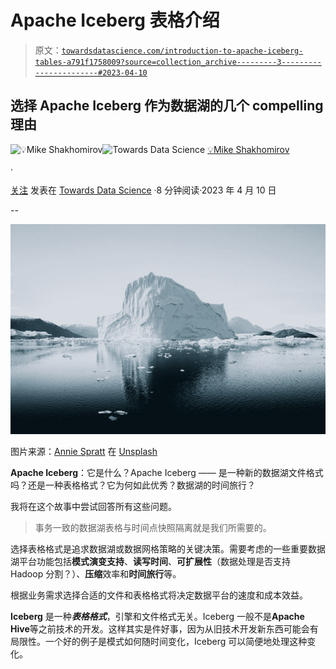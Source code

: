# Apache Iceberg 表格介绍

> 原文：[`towardsdatascience.com/introduction-to-apache-iceberg-tables-a791f1758009?source=collection_archive---------3-----------------------#2023-04-10`](https://towardsdatascience.com/introduction-to-apache-iceberg-tables-a791f1758009?source=collection_archive---------3-----------------------#2023-04-10)

## 选择 Apache Iceberg 作为数据湖的几个 compelling 理由

[](https://mshakhomirov.medium.com/?source=post_page-----a791f1758009--------------------------------)![💡Mike Shakhomirov](https://mshakhomirov.medium.com/?source=post_page-----a791f1758009--------------------------------)[](https://towardsdatascience.com/?source=post_page-----a791f1758009--------------------------------)![Towards Data Science](https://towardsdatascience.com/?source=post_page-----a791f1758009--------------------------------) [💡Mike Shakhomirov](https://mshakhomirov.medium.com/?source=post_page-----a791f1758009--------------------------------)

·

[关注](https://medium.com/m/signin?actionUrl=https%3A%2F%2Fmedium.com%2F_%2Fsubscribe%2Fuser%2Fe06a48b3dd48&operation=register&redirect=https%3A%2F%2Ftowardsdatascience.com%2Fintroduction-to-apache-iceberg-tables-a791f1758009&user=%F0%9F%92%A1Mike+Shakhomirov&userId=e06a48b3dd48&source=post_page-e06a48b3dd48----a791f1758009---------------------post_header-----------) 发表在 [Towards Data Science](https://towardsdatascience.com/?source=post_page-----a791f1758009--------------------------------) ·8 分钟阅读·2023 年 4 月 10 日[](https://medium.com/m/signin?actionUrl=https%3A%2F%2Fmedium.com%2F_%2Fvote%2Ftowards-data-science%2Fa791f1758009&operation=register&redirect=https%3A%2F%2Ftowardsdatascience.com%2Fintroduction-to-apache-iceberg-tables-a791f1758009&user=%F0%9F%92%A1Mike+Shakhomirov&userId=e06a48b3dd48&source=-----a791f1758009---------------------clap_footer-----------)

--

[](https://medium.com/m/signin?actionUrl=https%3A%2F%2Fmedium.com%2F_%2Fbookmark%2Fp%2Fa791f1758009&operation=register&redirect=https%3A%2F%2Ftowardsdatascience.com%2Fintroduction-to-apache-iceberg-tables-a791f1758009&source=-----a791f1758009---------------------bookmark_footer-----------)![](img/8757d57a9e2fc3aae50cadf617507568.png)

图片来源：[Annie Spratt](https://unsplash.com/@anniespratt?utm_source=medium&utm_medium=referral) 在 [Unsplash](https://unsplash.com/?utm_source=medium&utm_medium=referral)

**Apache Iceberg**：它是什么？Apache Iceberg —— 是一种新的数据湖文件格式吗？还是一种表格格式？它为何如此优秀？数据湖的时间旅行？

我将在这个故事中尝试回答所有这些问题。

> 事务一致的数据湖表格与时间点快照隔离就是我们所需要的。

选择表格格式是追求数据湖或数据网格策略的关键决策。需要考虑的一些重要数据湖平台功能包括**模式演变支持**、**读写时间**、**可扩展性**（数据处理是否支持 Hadoop 分割？）、**压缩**效率和**时间旅行**等。

根据业务需求选择合适的文件和表格格式将决定数据平台的速度和成本效益。

**Iceberg** 是一种***表格格式***，引擎和文件格式无关。Iceberg 一般不是**Apache Hive**等之前技术的开发。这样其实是件好事，因为从旧技术开发新东西可能会有局限性。一个好的例子是模式如何随时间变化，Iceberg 可以简便地处理这种变化。
